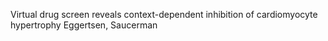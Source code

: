 Virtual drug screen reveals context-dependent inhibition of cardiomyocyte hypertrophy
Eggertsen, Saucerman
